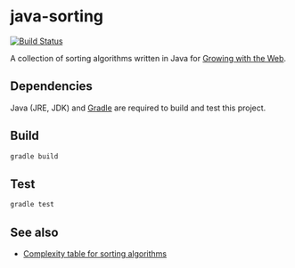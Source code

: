 # java-sorting

[![Build Status](http://img.shields.io/travis/GrowingWithTheWeb/java-sorting.svg?style=flat)](http://travis-ci.org/GrowingWithTheWeb/java-sorting)

A collection of sorting algorithms written in Java for [Growing with the Web][1].



## Dependencies

Java (JRE, JDK) and [Gradle](https://gradle.org/) are required to build and test this project.



## Build

```bash
gradle build
```



## Test

```bash
gradle test
```



## See also

- [Complexity table for sorting algorithms](https://github.com/GrowingWithTheWeb/js-sorting/blob/master/lib/README.md)



[1]: http://www.growingwiththeweb.com
